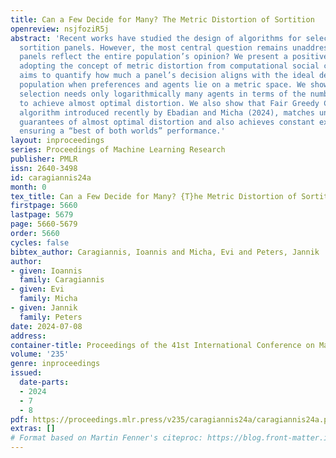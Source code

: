 ```yaml
---
title: Can a Few Decide for Many? The Metric Distortion of Sortition
openreview: nsjfoziR5j
abstract: 'Recent works have studied the design of algorithms for selecting representative
  sortition panels. However, the most central question remains unaddressed: Do these
  panels reflect the entire population’s opinion? We present a positive answer by
  adopting the concept of metric distortion from computational social choice, which
  aims to quantify how much a panel’s decision aligns with the ideal decision of the
  population when preferences and agents lie on a metric space. We show that uniform
  selection needs only logarithmically many agents in terms of the number of alternatives
  to achieve almost optimal distortion. We also show that Fair Greedy Capture, a selection
  algorithm introduced recently by Ebadian and Micha (2024), matches uniform selection’s
  guarantees of almost optimal distortion and also achieves constant ex-post distortion,
  ensuring a “best of both worlds” performance.'
layout: inproceedings
series: Proceedings of Machine Learning Research
publisher: PMLR
issn: 2640-3498
id: caragiannis24a
month: 0
tex_title: Can a Few Decide for Many? {T}he Metric Distortion of Sortition
firstpage: 5660
lastpage: 5679
page: 5660-5679
order: 5660
cycles: false
bibtex_author: Caragiannis, Ioannis and Micha, Evi and Peters, Jannik
author:
- given: Ioannis
  family: Caragiannis
- given: Evi
  family: Micha
- given: Jannik
  family: Peters
date: 2024-07-08
address:
container-title: Proceedings of the 41st International Conference on Machine Learning
volume: '235'
genre: inproceedings
issued:
  date-parts:
  - 2024
  - 7
  - 8
pdf: https://proceedings.mlr.press/v235/caragiannis24a/caragiannis24a.pdf
extras: []
# Format based on Martin Fenner's citeproc: https://blog.front-matter.io/posts/citeproc-yaml-for-bibliographies/
---
```

